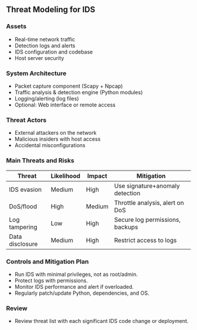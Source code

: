 ## Threat Modeling for IDS

### Assets
- Real-time network traffic
- Detection logs and alerts
- IDS configuration and codebase
- Host server security

### System Architecture
- Packet capture component (Scapy + Npcap)
- Traffic analysis & detection engine (Python modules)
- Logging/alerting (log files)
- Optional: Web interface or remote access

### Threat Actors
- External attackers on the network
- Malicious insiders with host access
- Accidental misconfigurations

### Main Threats and Risks

| Threat            | Likelihood | Impact | Mitigation                          |
|-------------------|------------|--------|-------------------------------------|
| IDS evasion       | Medium     | High   | Use signature+anomaly detection     |
| DoS/flood         | High       | Medium | Throttle analysis, alert on DoS     |
| Log tampering     | Low        | High   | Secure log permissions, backups     |
| Data disclosure   | Medium     | High   | Restrict access to logs             |

### Controls and Mitigation Plan
- Run IDS with minimal privileges, not as root/admin.
- Protect logs with permissions.
- Monitor IDS performance and alert if overloaded.
- Regularly patch/update Python, dependencies, and OS.

### Review
- Review threat list with each significant IDS code change or deployment.
